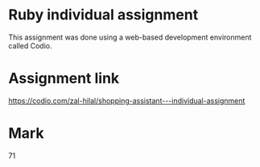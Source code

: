 # Ruby individual assignment
This assignment was done using a web-based development environment called Codio.
# Assignment link
https://codio.com/zal-hilal/shopping-assistant---individual-assignment
# Mark
71

